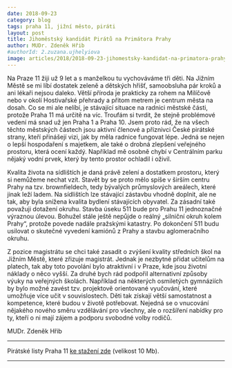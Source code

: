 ```yaml
---
date: 2018-09-23
category: blog
tags: praha 11, jižní město, piráti
layout: post
title: Jihoměstský kandidát Pirátů na Primátora Prahy
author: MUDr. Zdeněk Hřib 
#authorId: 2.zuzana.ujhelyiova
image: articles/2018/2018-09-23-jihomestsky-kandidat-na-primatora-prahy.jpg
---
```


Na Praze 11 žiji už 9 let a s manželkou tu vychováváme tři děti. Na Jižním Městě se mi líbí dostatek zeleně a dětských hřišť, samoobsluha pár kroků a ani lékaři nejsou daleko. Větší příroda je prakticky za rohem na Milíčově nebo v okolí Hostivařské přehrady a přitom metrem je centrum města na dosah. Co se mi ale nelíbí, je stávající situace na radnici městské části, protože Praha 11 má určitě na víc. Troufám si tvrdit, že stejně problémové vedení má snad už jen Praha 1 a Praha 10. Jsem proto rád, že na všech těchto městských částech jsou aktivní členové a příznivci České pirátské strany, kteří přinášejí vizi, jak by měla radnice fungovat lépe. Jedná se nejen o lepší hospodaření s majetkem, ale také o drobná zlepšení veřejného prostoru, která ocení každý. Například mě osobně chybí v Centrálním parku nějaký vodní prvek, který by tento prostor ochladil i oživil. 

Kvalita života na sídlištích je daná právě zelení a dostatkem prostoru, který si nemůžeme nechat vzít. Stavět by se proto mělo spíše v širším centru Prahy na tzv. brownfieldech, tedy bývalých průmyslových areálech, které jinak leží ladem. Na sídlištích lze stávající zástavbu vhodně doplnit, ale ne tak, aby byla snížena kvalita bydlení stávajících obyvatel. Za zásadní také považuji dotažení okruhu. Stavba úseku 511 bude pro Prahu 11 jednoznačné výraznou úlevou. Bohužel stále ještě nepůjde o reálný „silniční okruh kolem Prahy“, protože povede nadále pražskými katastry. Po dokončení 511 budu usilovat o skutečné vyvedení kamiónů z Prahy a stavbu aglomeračního okruhu. 

Z pozice magistrátu se chci také zasadit o zvýšení kvality středních škol na Jižním Městě, které zřizuje magistrát. Jednak je nezbytné přidat učitelům na platech, tak aby toto povolání bylo atraktivní i v Praze, kde jsou životní náklady o něco vyšší. Za druhé bych rád podpořil alternativní způsoby výuky na veřejných školách. Například na některých osmiletých gymnáziích by bylo možné zavést tzv. projektově orientované vyučování, které umožňuje více učit v souvislostech. Děti tak získají větší samostatnost a kompetence, které budou v životě potřebovat. Nejedná se o vnucování nějakého nového směru vzdělávání pro všechny, ale o rozšíření nabídky pro ty, kteří o ni mají zájem a podporu svobodné volby rodičů.

MUDr. Zdeněk Hřib


---

Pirátské listy Praha 11 [ke stažení zde](/assets/pdf/2018-07-10-praha-11.pdf) (velikost 10 Mb).

- - -
